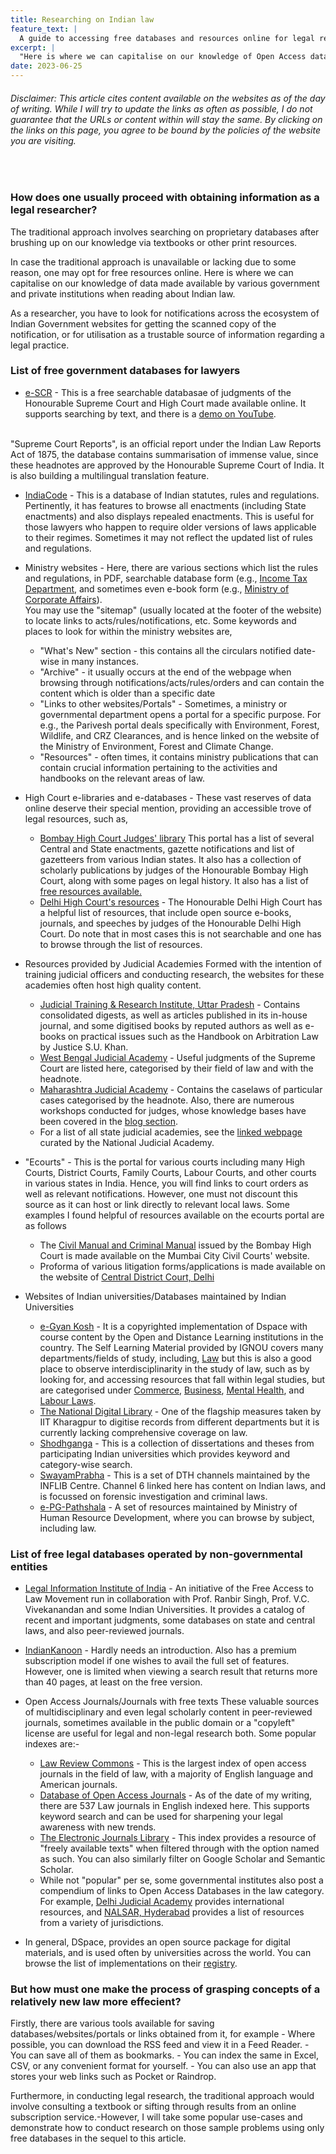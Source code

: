 ```yaml
---
title: Researching on Indian law
feature_text: |
  A guide to accessing free databases and resources online for legal research
excerpt: |
  "Here is where we can capitalise on our knowledge of Open Access data made available by various government institutions when reading about Indian law."
date: 2023-06-25
---
```

<h6> Disclaimer: This article cites content available on the websites as of the day of writing. While I will try to update the links as often as possible, I do not guarantee that the URLs or content within will stay the same. By clicking on the links on this page, you agree to be bound by the policies of the website you are visiting. </h6>
<br>
<h3> How does one usually proceed with obtaining information as a legal researcher? </h3>

The traditional approach involves searching on proprietary databases after brushing up on our knowledge via textbooks or other print resources.

In case the traditional approach is unavailable or lacking due to some reason, one may opt for free resources online. Here is where we can capitalise on our knowledge of data made available by various government and private institutions when reading about Indian law.

As a researcher, you have to look for notifications across the ecosystem of Indian Government websites for getting the scanned copy of the notification, or for utilisation as a trustable source of information regarding a legal practice.

<h3> List of free government databases for lawyers </h3>

- [e-SCR](https://judgments.ecourts.gov.in/pdfsearch/?p=pdf_search/index&escr_flag=Y) - This is a free searchable databasae of judgments of the Honourable Supreme Court and High Court made available online. It supports searching by text, and there is a [demo on YouTube](https://www.youtube.com/watch?v=zWfvIxkwxRI). 
<br>
"Supreme Court Reports", is an official report under the Indian Law Reports Act of 1875, the database contains summarisation of immense value, since these headnotes are approved by the Honourable Supreme Court of India. It is also building a multilingual translation feature. 

- [IndiaCode](indiacode.nic.in/) - This is a database of Indian statutes, rules and regulations. Pertinently, it has features to browse all enactments (including State enactments) and also displays repealed enactments. This is useful for those lawyers who happen to require older versions of laws applicable to their regimes. Sometimes it may not reflect the updated list of rules and regulations.

- Ministry websites - Here, there are various sections which list the rules and regulations, in PDF, searchable database form (e.g., [Income Tax Department](https://incometaxindia.gov.in/pages/tax-laws-rules.aspx), and sometimes even e-book form (e.g., [Ministry of Corporate Affairs](https://www.mca.gov.in/content/mca/global/en/acts-rules/ebooks.html)).
<br> You may use the "sitemap" (usually located at the footer of the website) to locate links to acts/rules/notifications, etc.
Some keywords and places to look for within the ministry websites are,
   - "What's New" section - this contains all the circulars notified date-wise in many instances.
   - "Archive" - it usually occurs at the end of the webpage when browsing through notifications/acts/rules/orders and can contain the content which is older than a specific date
   - "Links to other websites/Portals" - Sometimes, a ministry or governmental department opens a portal for a specific purpose. For e.g., the Parivesh portal deals specifically with Environment, Forest, Wildlife, and CRZ Clearances, and is hence linked on the website of the Ministry of Environment, Forest and Climate Change.
   - "Resources" - often times, it contains ministry publications that can contain crucial information pertaining to the activities and handbooks on the relevant areas of law. 
  
- High Court e-libraries and e-databases - These vast reserves of data online deserve their special mention, providing an accessible trove of legal resources, such as,
   - [Bombay High Court Judges' library](https://bombayhighcourt.nic.in/libweb/judlibindex.html) 
   This portal has a list of several Central and State enactments, gazette notifications and list of gazetteers from various Indian states. It also has a collection of scholarly publications by judges of the Honourable Bombay High Court, along with some pages on legal history. It also has a list of [free resources available.](https://bombayhighcourt.nic.in/libweb/freedatabases/freedatabase.htm) 
   - [Delhi High Court's resources](https://delhihighcourt.nic.in/court/library) - The Honourable Delhi High Court has a helpful list of resources, that include open source e-books, journals, and speeches by judges of the Honourable Delhi High Court. Do note that in most cases this is not searchable and one has to browse through the list of resources.  

- Resources provided by Judicial Academies
Formed with the intention of training judicial officers and conducting research, the websites for these academies often host high quality content.
	- [Judicial Training & Research Institute, Uttar Pradesh](https://ijtr.nic.in/publication.htm) - Contains consolidated digests, as well as articles published in its in-house journal, and some digitised books by reputed authors 	as well as e-books on practical issues such as the Handbook on Arbitration Law by Justice S.U. Khan. 
	- [West Bengal Judicial Academy](https://www.wbja.nic.in/pages/display/151-useful-judgments-(supreme-court)) - Useful judgments of the Supreme Court are listed here, categorised by their field of law and with the headnote.
	- [Maharashtra Judicial Academy](http://mja.gov.in/1085/Case-Laws) - Contains the caselaws of particular cases categorised by the headnote. Also, there are numerous workshops conducted for judges, whose knowledge bases have been covered in the [blog section](http://mja.gov.in/Site/Information/ListingUploadOtherPdf.aspx?Doctype=347e66b6-69c1-4754-8f76-b27cc0e43964).
	-  For a list of all state judicial academies, see the [linked webpage](https://nja.gov.in/sja-programmes.html) curated by the National Judicial Academy.

- "Ecourts" - This is the portal for various courts including many High Courts, District Courts, Family Courts, Labour Courts, and other courts in various states in India.
Hence, you will find links to court orders as well as relevant notifications. However, one must not discount this source as it can host or link directly to relevant local laws. 
Some examples I found helpful of resources available on the ecourts portal are as follows
	- The [Civil Manual and Criminal Manual](https://districts.ecourts.gov.in/india/maharashtra/mumbai-citycivil-court/rule-regulation) issued by the Bombay High Court is made available on the Mumbai City Civil Courts' website. 
   - Proforma of various litigation forms/applications is made available on the website of [Central District Court, Delhi](https://centraldelhi.dcourts.gov.in/forms/)

- Websites of Indian universities/Databases maintained by Indian Universities
	- [e-Gyan Kosh](https://egyankosh.ac.in) - It is a copyrighted implementation of Dspace with course content by the Open and Distance Learning institutions in the country. The Self Learning Material provided by IGNOU covers many departments/fields of study, including, [Law](https://egyankosh.ac.in/handle/123456789/22) but this is also a good place to observe interdisciplinarity in the study of law, such as by looking for, and accessing resources that fall within legal studies, but are categorised under [Commerce](https://egyankosh.ac.in/handle/123456789/5010), [Business](https://egyankosh.ac.in/handle/123456789/56324), [Mental Health](https://egyankosh.ac.in/handle/123456789/39728), and [Labour Laws](https://egyankosh.ac.in/handle/123456789/4177).
	- [The National Digital Library](https://ndl.iitkgp.ac.in) - One of the flagship measures taken by IIT Kharagpur to digitise records from different departments but it is currently lacking comprehensive coverage on law. 
	- [Shodhganga](https://shodhganga.inflibnet.ac.in) - This is a collection of dissertations and theses from participating Indian universities which provides keyword and category-wise search.
	- [SwayamPrabha](https://www.swayamprabha.gov.in/index.php/program/archive_he/6) - This is a set of DTH channels maintained by the INFLIB Centre. Channel 6 linked here has content on Indian laws, and is focussed on forensic investigation and criminal laws.
	- [e-PG-Pathshala](http://epgp.inflibnet.ac.in/) - A set of resources maintained by Ministry of Human Resource Development, where you can browse by subject, including law. 
	
	
<h3> List of free legal databases operated by non-governmental entities </h3>

- [Legal Information Institute of India](http://www.liiofindia.org) - An initiative of the Free Access to Law Movement run in collaboration with Prof. Ranbir Singh, Prof. V.C. Vivekanandan and some Indian Universities. It provides a catalog of recent and important judgments, some databases on state and central laws, and also peer-reviewed journals.

- [IndianKanoon](https://indiankanoon.org) - Hardly needs an introduction. Also has a premium subscription model if one wishes to avail the full set of features. However, one is limited when viewing a search result that returns more than 40 pages, at least on the free version.  

- Open Access Journals/Journals with free texts
These valuable sources of multidisciplinary and even legal scholarly content in peer-reviewed journals, sometimes available in the public domain or a "copyleft" license are useful for legal and non-legal research both. Some popular indexes are:-
	- [Law Review Commons](https://lawreviewcommons.com) - This is the largest index of open access journals in the field of law, with a majority of English language and American journals.	
	- [Database of Open Access Journals](https://doaj.org) - As of the date of my writing, there are 537 Law journals in English indexed here. This supports keyword search and can be used for sharpening your legal awareness with new trends. 
	- [The Electronic Journals Library](http://ezb.ur.de/ezeit/fl.phtml?bibid=AAAAA&colors=1&lang=en&notation=P) - This index provides a resource of "freely available texts" when filtered through with the option named as such. You can also similarly filter on Google Scholar and Semantic Scholar.
	- While not "popular" per se, some governmental institutes also post a compendium of links to Open Access Databases in the law category. For example, [Delhi Judicial Academy](https://judicialacademy.nic.in/knowledge-gateway/open-access-resources) provides international resources, and [NALSAR, Hyderabad](https://library.nalsar.ac.in/open-access-resources/) provides a list of resources from a variety of jurisdictions.

- In general, DSpace, provides an open source package for digital materials, and is used often by universities across the world. You can browse the list of implementations on their [registry](https://registry.lyrasis.org).
	
<h3> But how must one make the process of grasping concepts of a relatively new law more effecient? </h3>
Firstly, there are various tools available for saving databases/websites/portals or links obtained from it, for example 
- Where possible, you can download the RSS feed and view it in a Feed Reader.  
- You can save all of them as bookmarks.
- You can index the same in Excel, CSV, or any convenient format for yourself.
- You can also use an app that stores your web links such as Pocket or Raindrop.

Furthermore, in conducting legal research, the traditional approach would involve consulting a textbook or sifting through results from an online subscription service.-However, I will take some popular use-cases and demonstrate how to conduct research on those sample problems using only free databases in the sequel to this article.
